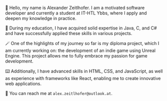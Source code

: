 🎉 Hello, my name is Alexander Zeitlhofer. I am a motivated software developer and currently a student at IT-HTL Ybbs, where I apply and deepen my knowledge in practice.

📕 During my education, I have acquired solid expertise in Java, C, and C# and have successfully applied these skills in various projects.

🪄 One of the highlights of my journey so far is my diploma project, which I am currently working on: the development of an indie game using Unreal Engine. This project allows me to fully embrace my passion for game development.

⌨️ Additionally, I have advanced skills in HTML, CSS, and JavaScript, as well as experience with frameworks like React, enabling me to create innovative web applications.

📧 You can reach me at `alex.zeitlhofer@outlook.at`.
